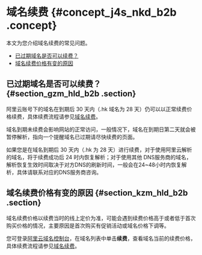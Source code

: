 # 域名续费 {#concept_j4s_nkd_b2b .concept}

本文为您介绍域名续费的常见问题。

-   [已过期域名是否可以续费？](#section_gzm_hld_b2b)
-   [域名续费价格有变的原因](#section_kzm_hld_b2b)

## 已过期域名是否可以续费？ {#section_gzm_hld_b2b .section}

阿里云账号下的域名在到期后 30 天内（.hk 域名为 28 天）仍可以以正常续费价格续费，具体续费流程请参见[域名续费](../../../../intl.zh-CN/域名管理/域名续费/域名续费.md#)。

域名到期未续费会影响网站的正常访问，一般情况下，域名在到期日第二天就会被暂停解析，指向一个提醒域名已过期请尽快续费的页面。

如果您是在域名到期后 30 天内（.hk 为 28 天）进行续费，对于使用阿里云解析的域名，将于续费成功后 24 时内恢复解析；对于使用其他 DNS服务商的域名，解析恢复生效时间取决于对方DNS的刷新时间，一般会在24~48小时内恢复解析，具体请联系对应的DNS服务商咨询。

## 域名续费价格有变的原因 {#section_kzm_hld_b2b .section}

域名续费价格以续费当时的线上定价为准，可能会遇到续费价格高于或者低于首次购买价格的情况，主要原因是首次购买有促销活动或域名价格下调等。

您可登录[阿里云域名控制台](https://netcn.console.aliyun.com/core/domain/list)，在域名列表中单击**续费**，查看域名当前的续费价格，具体续费流程请参见[域名续费](../../../../intl.zh-CN/域名管理/域名续费/域名续费.md#)。


